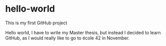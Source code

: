 # hello-world
This is my first GitHub project

Hello world, I have to write my Master thesis, but instead I decided to learn GitHub, as I would really like to go to école 42 in November.

